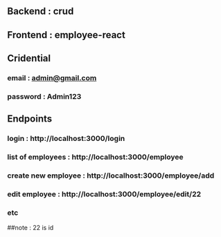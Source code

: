 ## Backend : crud
## Frontend : employee-react

## Cridential
### email : admin@gmail.com
### password : Admin123

## Endpoints
### login : http://localhost:3000/login
### list of employees : http://localhost:3000/employee
### create new employee : http://localhost:3000/employee/add
### edit employee : http://localhost:3000/employee/edit/22
### etc

##note : 22 is id
